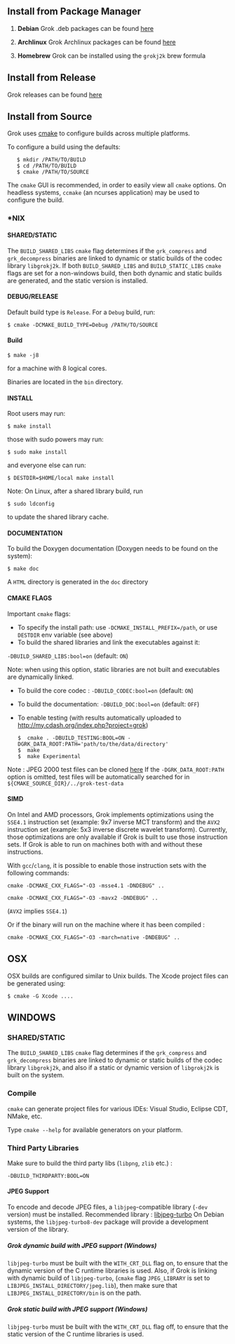 ## Install from Package Manager

1. **Debian** Grok .deb packages can be found [here](https://tracker.debian.org/pkg/libgrokj2k)

1. **Archlinux** Grok Archlinux packages can be found [here](https://aur.archlinux.org/packages/grok-jpeg2000/)

1. **Homebrew** Grok can be installed using the `grokj2k` brew formula

## Install from Release

Grok releases can be found [here](https://github.com/GrokImageCompression/grok/releases)

## Install from Source

Grok uses [cmake](www.cmake.org) to configure builds across multiple platforms.

To configure a build using the defaults:

```
   $ mkdir /PATH/TO/BUILD
   $ cd /PATH/TO/BUILD
   $ cmake /PATH/TO/SOURCE
```

The `cmake` GUI is recommended, in order to easily view all `cmake` options. On headless systems, `ccmake` (an ncurses application) may be used to configure the build.


### *NIX

#### SHARED/STATIC

The `BUILD_SHARED_LIBS` `cmake` flag determines if the `grk_compress` and `grk_decompress` binaries are linked to dynamic or static builds of the codec library `libgrokj2k`. If both `BUILD_SHARED_LIBS` and `BUILD_STATIC_LIBS` `cmake` flags are set for a non-windows build, then both dynamic and static builds are generated, and the static version is installed.


#### DEBUG/RELEASE

Default build type is `Release`. For a `Debug` build, run:

`$ cmake -DCMAKE_BUILD_TYPE=Debug /PATH/TO/SOURCE`

#### Build

`$ make -j8`

for a machine with 8 logical cores.

Binaries are located in the `bin` directory.

#### INSTALL

Root users may run:

`$ make install`

those with sudo powers may run:

`$ sudo make install`

and everyone else can run:

`$ DESTDIR=$HOME/local make install`

Note: On Linux, after a shared library build, run

`$ sudo ldconfig`

to update the shared library cache.

#### DOCUMENTATION

To build the Doxygen documentation (Doxygen needs to be found on the system):

`$ make doc`

A `HTML` directory is generated in the `doc` directory

#### CMAKE FLAGS

Important `cmake` flags:

* To specify the install path: use `-DCMAKE_INSTALL_PREFIX=/path`, or use `DESTDIR` env variable (see above)
* To build the shared libraries and link the executables against it:

 `-DBUILD_SHARED_LIBS:bool=on` (default: `ON`)

  Note: when using this option, static libraries are not built and executables are dynamically linked.
* To build the core codec : `-DBUILD_CODEC:bool=on` (default: `ON`)
* To build the documentation: `-DBUILD_DOC:bool=on` (default: `OFF`)
* To enable testing (with results automatically uploaded to http://my.cdash.org/index.php?project=grok)

      $  cmake . -DBUILD_TESTING:BOOL=ON -DGRK_DATA_ROOT:PATH='path/to/the/data/directory'
      $  make
      $  make Experimental

Note : JPEG 2000 test files can be cloned [here](https://github.com/GrokImageCompression/grok-test-data.git)
If the `-DGRK_DATA_ROOT:PATH` option is omitted, test files will be automatically searched for in
 `${CMAKE_SOURCE_DIR}/../grok-test-data`


#### SIMD

On Intel and AMD processors, Grok implements optimizations using the `SSE4.1`
instruction set (example: 9x7 inverse MCT transform) and the `AVX2`
instruction set (example: 5x3 inverse discrete wavelet transform).
Currently, those optimizations are only available if Grok is built to
use those instruction sets. If Grok is able to run on machines both with and without
these instructions.

With `gcc`/`clang`, it is possible to enable those instruction sets
with the following commands:

```
cmake -DCMAKE_CXX_FLAGS="-O3 -msse4.1 -DNDEBUG" ..
```

```
cmake -DCMAKE_CXX_FLAGS="-O3 -mavx2 -DNDEBUG" ..
```

(`AVX2` implies `SSE4.1`)

Or if the binary will run on the machine where it has
been compiled :

```
cmake -DCMAKE_CXX_FLAGS="-O3 -march=native -DNDEBUG" ..
```

## OSX

OSX builds are configured similar to Unix builds.
The Xcode project files can be generated using:

`$ cmake -G Xcode ....`


## WINDOWS

### SHARED/STATIC

The `BUILD_SHARED_LIBS` `cmake` flag determines if the `grk_compress` and `grk_decompress` binaries are linked to dynamic or static builds of the codec library `libgrokj2k`, and also if a static or dynamic version of `libgrokj2k` is built on the system.


### Compile

`cmake` can generate project files for various IDEs: Visual Studio, Eclipse CDT, NMake, etc.

Type `cmake --help` for available generators on your platform.

### Third Party Libraries

Make sure to build the third party libs (`libpng`, `zlib` etc.) :

  `-DBUILD_THIRDPARTY:BOOL=ON`

#### JPEG Support

To encode and decode JPEG files, a `libjpeg`-compatible library (`-dev` version) must be installed.
Recommended library : [libjpeg-turbo](https://github.com/libjpeg-turbo/libjpeg-turbo)
On Debian systems, the `libjpeg-turbo8-dev` package will provide a development
version of the library.

##### Grok dynamic build with JPEG support (Windows)

`libjpeg-turbo` must be built with the `WITH_CRT_DLL` flag on, to ensure that the dynamic version of the C runtime libraries is used. Also, if Grok is linking with dynamic build of `libjpeg-turbo`, (`cmake` flag `JPEG_LIBRARY` is set to `LIBJPEG_INSTALL_DIRECTORY/jpeg.lib`), then make sure that `LIBJPEG_INSTALL_DIRECTORY/bin` is on the path.

##### Grok static build with JPEG support (Windows)

`libjpeg-turbo` must be built with the `WITH_CRT_DLL` flag off, to ensure that the static version of the C runtime libraries is used.
